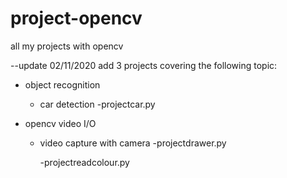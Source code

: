 # project-opencv
all my projects with opencv

--update 02/11/2020
add 3 projects covering the following topic:

  - object recognition
    - car detection
      -projectcar.py
      
  - opencv video I/O
    - video capture with camera
      -projectdrawer.py
      
      -projectreadcolour.py
